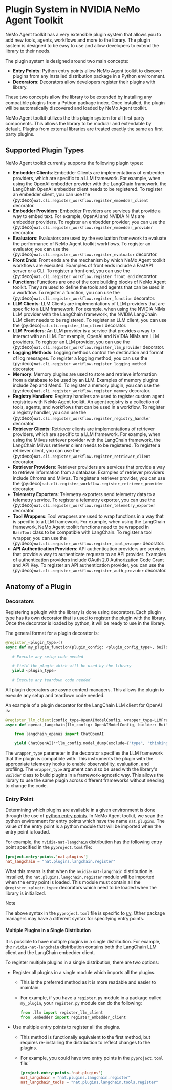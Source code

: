 <!--
SPDX-FileCopyrightText: Copyright (c) 2025, NVIDIA CORPORATION & AFFILIATES. All rights reserved.
SPDX-License-Identifier: Apache-2.0

Licensed under the Apache License, Version 2.0 (the "License");
you may not use this file except in compliance with the License.
You may obtain a copy of the License at

http://www.apache.org/licenses/LICENSE-2.0

Unless required by applicable law or agreed to in writing, software
distributed under the License is distributed on an "AS IS" BASIS,
WITHOUT WARRANTIES OR CONDITIONS OF ANY KIND, either express or implied.
See the License for the specific language governing permissions and
limitations under the License.
-->

# Plugin System in NVIDIA NeMo Agent Toolkit

NeMo Agent toolkit has a very extensible plugin system that allows you to add new tools, agents, workflows and more to the library. The plugin system is designed to be easy to use and allow developers to extend the library to their needs.

The plugin system is designed around two main concepts:

- **Entry Points**: Python entry points allow NeMo Agent toolkit to discover plugins from any installed distribution package in a Python environment.
- **Decorators**: Decorators allow developers register their plugins with library.

These two concepts allow the library to be extended by installing any compatible plugins from a Python package index. Once installed, the plugin will be automatically discovered and loaded by NeMo Agent toolkit.

NeMo Agent toolkit utilizes the this plugin system for all first party components. This allows the library to be modular and extendable by default. Plugins from external libraries are treated exactly the same as first party plugins.


## Supported Plugin Types

NeMo Agent toolkit currently supports the following plugin types:

- **Embedder Clients**: Embedder Clients are implementations of embedder providers, which are specific to a LLM framework. For example, when using the OpenAI embedder provider with the LangChain framework, the LangChain OpenAI embedder client needs to be registered. To register an embedder client, you can use the {py:deco}`nat.cli.register_workflow.register_embedder_client` decorator.
- **Embedder Providers**: Embedder Providers are services that provide a way to embed text. For example, OpenAI and NVIDIA NIMs are embedder providers. To register an embedder provider, you can use the {py:deco}`nat.cli.register_workflow.register_embedder_provider` decorator.
- **Evaluators**: Evaluators are used by the evaluation framework to evaluate the performance of NeMo Agent toolkit workflows. To register an evaluator, you can use the {py:deco}`nat.cli.register_workflow.register_evaluator` decorator.
- **Front Ends**: Front ends are the mechanism by which NeMo Agent toolkit workflows are executed. Examples of front ends include a FastAPI server or a CLI. To register a front end, you can use the {py:deco}`nat.cli.register_workflow.register_front_end` decorator.
- **Functions**: Functions are one of the core building blocks of NeMo Agent toolkit. They are used to define the tools and agents that can be used in a workflow. To register a function, you can use the {py:deco}`nat.cli.register_workflow.register_function` decorator.
- **LLM Clients**: LLM Clients are implementations of LLM providers that are specific to a LLM framework. For example, when using the NVIDIA NIMs LLM provider with the LangChain framework, the NVIDIA LangChain LLM client needs to be registered. To register an LLM client, you can use the {py:deco}`nat.cli.register_llm_client` decorator.
- **LLM Providers**: An LLM provider is a service that provides a way to interact with an LLM. For example, OpenAI and NVIDIA NIMs are LLM providers. To register an LLM provider, you can use the {py:deco}`nat.cli.register_workflow.register_llm_provider` decorator.
- **Logging Methods**: Logging methods control the destination and format of log messages. To register a logging method, you can use the {py:deco}`nat.cli.register_workflow.register_logging_method` decorator.
- **Memory**: Memory plugins are used to store and retrieve information from a database to be used by an LLM. Examples of memory plugins include Zep and Mem0. To register a memory plugin, you can use the {py:deco}`nat.cli.register_workflow.register_memory` decorator.
- **Registry Handlers**: Registry handlers are used to register custom agent registries with NeMo Agent toolkit. An agent registry is a collection of tools, agents, and workflows that can be used in a workflow. To register a registry handler, you can use the {py:deco}`nat.cli.register_workflow.register_registry_handler` decorator.
- **Retriever Clients**: Retriever clients are implementations of retriever providers, which are specific to a LLM framework. For example, when using the Milvus retriever provider with the LangChain framework, the LangChain Milvus retriever client needs to be registered. To register a retriever client, you can use the {py:deco}`nat.cli.register_workflow.register_retriever_client` decorator.
- **Retriever Providers**: Retriever providers are services that provide a way to retrieve information from a database. Examples of retriever providers include Chroma and Milvus. To register a retriever provider, you can use the {py:deco}`nat.cli.register_workflow.register_retriever_provider` decorator.
- **Telemetry Exporters**: Telemetry exporters send telemetry data to a telemetry service. To register a telemetry exporter, you can use the {py:deco}`nat.cli.register_workflow.register_telemetry_exporter` decorator.
- **Tool Wrappers**: Tool wrappers are used to wrap functions in a way that is specific to a LLM framework. For example, when using the LangChain framework, NeMo Agent toolkit functions need to be wrapped in `BaseTool` class to be compatible with LangChain. To register a tool wrapper, you can use the {py:deco}`nat.cli.register_workflow.register_tool_wrapper` decorator.
- **API Authentication Providers**: API authentication providers are services that provide a way to authenticate requests to an API provider. Examples of authentication providers include OAuth 2.0 Authorization Code Grant and API Key. To register an API authentication provider, you can use the {py:deco}`nat.cli.register_workflow.register_auth_provider` decorator.

## Anatomy of a Plugin

### Decorators

Registering a plugin with the library is done using decorators. Each plugin type has its own decorator that is used to register the plugin with the library. Once the decorator is loaded by python, it will be ready to use in the library.

The general format for a plugin decorator is:

```python
@register_<plugin_type>()
async def my_plugin_function(plugin_config: <plugin_config_type>, builder: Builder):

   # Execute any setup code needed

   # Yield the plugin which will be used by the library
   yield <plugin_type>

   # Execute any teardown code needed
```

All plugin decorators are async context managers. This allows the plugin to execute any setup and teardown code needed.

An example of a plugin decorator for the LangChain LLM client for OpenAI is:

```python
@register_llm_client(config_type=OpenAIModelConfig, wrapper_type=LLMFrameworkEnum.LANGCHAIN)
async def openai_langchain(llm_config: OpenAIModelConfig, builder: Builder):

    from langchain_openai import ChatOpenAI

    yield ChatOpenAI(**llm_config.model_dump(exclude={"type", "thinking"}, by_alias=True))
```

The `wrapper_type` parameter in the decorator specifies the LLM framework that the plugin is compatible with. This instruments the plugin with the appropriate telemetry hooks to enable observability, evaluation, and profiling.
The `wrapper_type` argument can also be used with the library's `Builder` class to build plugins in a framework-agnostic way. This allows the library to use the same plugin across different frameworks without needing to change the code.

### Entry Point

Determining which plugins are available in a given environment is done through the use of [python entry points](https://packaging.python.org/en/latest/specifications/entry-points/). In NeMo Agent toolkit, we scan the python environment for entry points which have the name `nat.plugins`. The value of the entry point is a python module that will be imported when the entry point is loaded.

For example, the `nvidia-nat-langchain` distribution has the following entry point specified in the `pyproject.toml` file:

```toml
[project.entry-points.'nat.plugins']
nat_langchain = "nat.plugins.langchain.register"
```

What this means is that when the `nvidia-nat-langchain` distribution is installed, the `nat.plugins.langchain.register` module will be imported when the entry point is loaded. This module must contain all the `@register_<plugin_type>` decorators which need to be loaded when the library is initialized.

> [!NOTE]
> The above syntax in the `pyproject.toml` file is specific to [uv](https://docs.astral.sh/uv/concepts/projects/config/#plugin-entry-points). Other package managers may have a different syntax for specifying entry points.


#### Multiple Plugins in a Single Distribution

It is possible to have multiple plugins in a single distribution. For example, the `nvidia-nat-langchain` distribution contains both the LangChain LLM client and the LangChain embedder client.

To register multiple plugins in a single distribution, there are two options:

* Register all plugins in a single module which imports all the plugins.
   * This is the preferred method as it is more readable and easier to maintain.
   * For example, if you have a `register.py` module in a package called `my_plugin`, your `register.py` module can do the following:

      ```python
      from .llm import register_llm_client
      from .embedder import register_embedder_client
      ```

* Use multiple entry points to register all the plugins.
   * This method is functionally equivalent to the first method, but requires re-installing the distribution to reflect changes to the plugins.
   * For example, you could have two entry points in the `pyproject.toml` file:`

      ```toml
      [project.entry-points.'nat.plugins']
      nat_langchain = "nat.plugins.langchain.register"
      nat_langchain_tools = "nat.plugins.langchain.tools.register"
      ```

